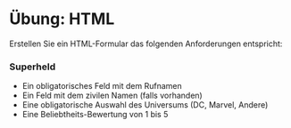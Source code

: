 # Übung: HTML

Erstellen Sie ein HTML-Formular das folgenden Anforderungen entspricht:

### Superheld
- Ein obligatorisches Feld mit dem Rufnamen
- Ein Feld mit dem zivilen Namen (falls vorhanden)
- Eine obligatorische Auswahl des Universums (DC, Marvel, Andere)
- Eine Beliebtheits-Bewertung von 1 bis 5
<!--stackedit_data:
eyJoaXN0b3J5IjpbLTE4OTE1ODg2OTZdfQ==
-->